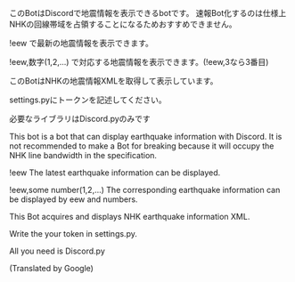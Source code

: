 このBotはDiscordで地震情報を表示できるbotです。
速報Bot化するのは仕様上NHKの回線帯域を占領することになるためおすすめできません。

!eew で最新の地震情報を表示できます。

!eew,数字(1,2,...) で対応する地震情報を表示できます。(!eew,3なら3番目)

このBotはNHKの地震情報XMLを取得して表示しています。

settings.pyにトークンを記述してください。

必要なライブラリはDiscord.pyのみです


This bot is a bot that can display earthquake information with Discord.
It is not recommended to make a Bot for breaking because it will occupy the NHK line bandwidth in the specification.

!eew The latest earthquake information can be displayed.

!eew,some number(1,2,...) The corresponding earthquake information can be displayed by eew and numbers. 

This Bot acquires and displays NHK earthquake information XML.

Write the your token in settings.py.

All you need is Discord.py

(Translated by Google)
